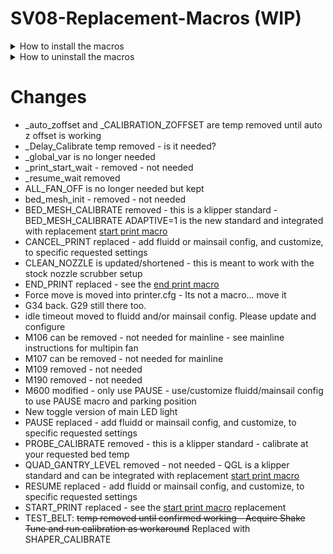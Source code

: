 # SV08-Replacement-Macros (WIP)

<details>
<summary>How to install the macros</summary>

```
cd ~
git clone https://github.com/ss1gohan13/SV08-Replacement-Macros.git
cd SV08-Replacement-Macros
./install-macros.sh
```

This will:

1) Stop the Klipper service
2) Download the macro config from the github
3) Backup the existing macro to `~/printer_data/config/backup/`
4) Install the replacement macro
5) Restart the klipper service
6) OPTIONAL: Ask to install a replacement start print macro

</details>

<details>
<summary>How to uninstall the macros</summary>

```
cd ~/SV08-Replacement-Macros
./install-macros.sh -u

# Then remove the repository
cd ~
rm -rf SV08-Replacement-Macros
```

This will:

1) Stop the Klipper service
2) Remove the replacement macros.cfg if no backup exists
3) Restore your original macros.cfg from backup (if one exists)
4) Restart the Klipper service

</details>

# Changes

- _auto_zoffset and _CALIBRATION_ZOFFSET are temp removed until auto z offset is working
- _Delay_Calibrate temp removed - is it needed?
- _global_var is no longer needed
- _print_start_wait - removed - not needed
- _resume_wait removed
- ALL_FAN_OFF is no longer needed but kept
- bed_mesh_init - removed - not needed
- BED_MESH_CALIBRATE removed - this is a klipper standard - BED_MESH_CALIBRATE ADAPTIVE=1 is the new standard and integrated with replacement [start print macro](https://github.com/ss1gohan13/A-better-print_start-macro-SV08)
- CANCEL_PRINT replaced - add fluidd or mainsail config, and customize, to specific requested settings
- CLEAN_NOZZLE is updated/shortened - this is meant to work with the stock nozzle scrubber setup
- END_PRINT replaced - see the [end print macro](https://github.com/ss1gohan13/A-Better-End-Print-Macro)
- Force move is moved into printer.cfg - Its not a macro... move it
- G34 back. G29 still there too.
- idle timeout moved to fluidd and/or mainsail config. Please update and configure
- M106 can be removed - not needed for mainline - see mainline instructions for multipin fan
- M107 can be removed - not needed for mainline
- M109 removed - not needed
- M190 removed - not needed
- M600 modified - only use PAUSE - use/customize fluidd/mainsail config to use PAUSE macro and parking position
- New toggle version of main LED light
- PAUSE replaced - add fluidd or mainsail config, and customize, to specific requested settings
- PROBE_CALIBRATE removed - this is a klipper standard - calibrate at your requested bed temp
- QUAD_GANTRY_LEVEL removed - not needed - QGL is a klipper standard and can be integrated with replacement [start print macro](https://github.com/ss1gohan13/A-better-print_start-macro-SV08)
- RESUME replaced - add fluidd or mainsail config, and customize, to specific requested settings
- START_PRINT replaced - see the [start print macro](https://github.com/ss1gohan13/A-better-print_start-macro-SV08) replacement
- TEST_BELT: ~~temp removed until confirmed working - Acquire Shake Tune and run calibration as workaround~~ Replaced with SHAPER_CALIBRATE
